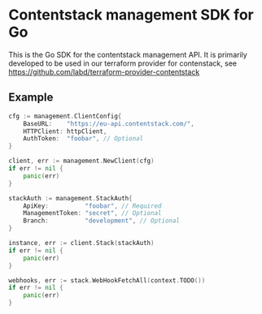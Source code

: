 # Contentstack management SDK for Go
This is the Go SDK for the contentstack management API. It is primarily
developed to be used in our terraform provider for contenstack, see
https://github.com/labd/terraform-provider-contentstack

## Example

```go
cfg := management.ClientConfig{
    BaseURL:    "https://eu-api.contentstack.com/",
    HTTPClient: httpClient,
    AuthToken:  "foobar", // Optional
}

client, err := management.NewClient(cfg)
if err != nil {
    panic(err)
}

stackAuth := management.StackAuth{
    ApiKey:          "foobar", // Required
    ManagementToken: "secret", // Optional
    Branch:          "development", // Optional
}

instance, err := client.Stack(stackAuth)
if err != nil {
    panic(err)
}

webhooks, err := stack.WebHookFetchAll(context.TODO())
if err != nil {
    panic(err)
}

```
